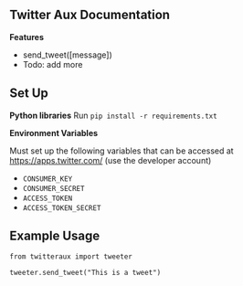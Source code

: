 Twitter Aux Documentation
----------------------

**Features**
- send_tweet([message])
- Todo: add more




Set Up
-----------------------
**Python libraries**
Run `pip install -r requirements.txt`

**Environment Variables**

Must set up the following variables that can be accessed at https://apps.twitter.com/ (use the developer account)

 - `CONSUMER_KEY`
 - `CONSUMER_SECRET` 
 - `ACCESS_TOKEN`
 - `ACCESS_TOKEN_SECRET`


Example Usage
-----------------------

`from twitteraux import tweeter`

`tweeter.send_tweet("This is a tweet")`




